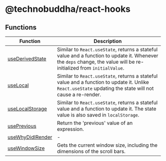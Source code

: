 # @technobuddha/react-hooks

## Functions

| Function | Description |
| ------ | ------ |
| [useDerivedState](functions/useDerivedState.md) | Similar to `React.useState`, returns a stateful value and a function to update it. Whenever the `deps` change, the value will be re-initialized from `initialValue`. |
| [useLocal](functions/useLocal.md) | Similar to `React.useState`, returns a stateful value and a function to update it. Unlike `React.useState` updating the state will not cause a re-render. |
| [useLocalStorage](functions/useLocalStorage.md) | Similar to `React.useState`, returns a stateful value and a function to update it. The state value is also saved in `localStorage`. |
| [usePrevious](functions/usePrevious.md) | Return the 'previous' value of an expression. |
| [useWhyDidIRender](functions/useWhyDidIRender.md) | - |
| [useWindowSize](functions/useWindowSize.md) | Gets the current window size, including the dimensions of the scroll bars. |
